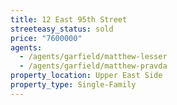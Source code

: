 ```yaml
---
title: 12 East 95th Street
streeteasy_status: sold
price: "7600000"
agents:
  - /agents/garfield/matthew-lesser
  - /agents/garfield/matthew-pravda
property_location: Upper East Side
property_type: Single-Family
---
```

